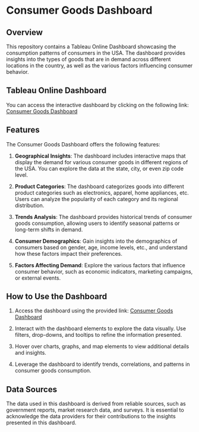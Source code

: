 # Consumer Goods Dashboard

## Overview

This repository contains a Tableau Online Dashboard showcasing the consumption patterns of consumers in the USA. The dashboard provides insights into the types of goods that are in demand across different locations in the country, as well as the various factors influencing consumer behavior.

## Tableau Online Dashboard

You can access the interactive dashboard by clicking on the following link: [Consumer Goods Dashboard](https://public.tableau.com/views/Book1_16402570141830/Dashboard1?:language=en-US&:display_count=n&:origin=viz_share_link)

## Features

The Consumer Goods Dashboard offers the following features:

1. **Geographical Insights**: The dashboard includes interactive maps that display the demand for various consumer goods in different regions of the USA. You can explore the data at the state, city, or even zip code level.

2. **Product Categories**: The dashboard categorizes goods into different product categories such as electronics, apparel, home appliances, etc. Users can analyze the popularity of each category and its regional distribution.

3. **Trends Analysis**: The dashboard provides historical trends of consumer goods consumption, allowing users to identify seasonal patterns or long-term shifts in demand.

4. **Consumer Demographics**: Gain insights into the demographics of consumers based on gender, age, income levels, etc., and understand how these factors impact their preferences.

5. **Factors Affecting Demand**: Explore the various factors that influence consumer behavior, such as economic indicators, marketing campaigns, or external events.

## How to Use the Dashboard

1. Access the dashboard using the provided link: [Consumer Goods Dashboard](https://public.tableau.com/views/Book1_16402570141830/Dashboard1?:language=en-US&:display_count=n&:origin=viz_share_link)

2. Interact with the dashboard elements to explore the data visually. Use filters, drop-downs, and tooltips to refine the information presented.

3. Hover over charts, graphs, and map elements to view additional details and insights.

4. Leverage the dashboard to identify trends, correlations, and patterns in consumer goods consumption.

## Data Sources

The data used in this dashboard is derived from reliable sources, such as government reports, market research data, and surveys. It is essential to acknowledge the data providers for their contributions to the insights presented in this dashboard.
